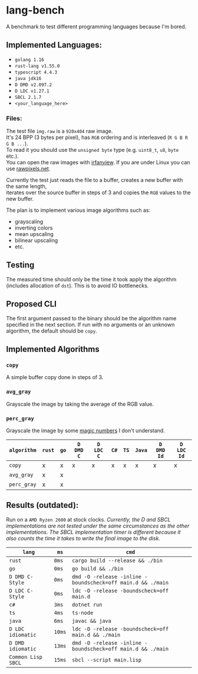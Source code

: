 # lang-bench
A benchmark to test different programming languages because I'm bored.

## Implemented Languages:
- `golang 1.16`
- `rust-lang v1.55.0`
- `typescript 4.4.3`
- `java jdk16`
- `D DMD v2.097.2`
- `D LDC v1.27.1`
- `SBCL 2.1.7`
- `<your_language_here>`

### Files:
The test file `img.raw` is a `920x404` raw image.  
It's 24 BPP (3 bytes per pixel), has `RGB` ordering and is interleaved (`R G B R G B ...`).  
To read it you should use the `unsigned byte` type (e.g. `uint8_t`, `u8`, `byte` etc.).  
You can open the raw images with [irfanview](https://www.irfanview.com/).
If you are under Linux you can use [rawpixels.net](https://rawpixels.net/).

Currently the test just reads the file to a buffer, creates a new buffer with the same length,  
iterates over the source buffer in steps of 3 and copies the `RGB` values to the new buffer.  

The plan is to implement various image algorithms such as:  
- grayscaling
- inverting colors
- mean upscaling
- bilinear upscaling
- etc.

## Testing
The measured time should only be the time it took apply the algorithm (includes allocation of `dst`).
This is to avoid IO bottlenecks.

## Proposed CLI
The first argument passed to the binary should be the algorithm name specified in the next section.
If run with no arguments or an unknown algorithm, the default should be `copy`.

## Implemented Algorithms
### `copy`
A simple buffer copy done in steps of 3.
### `avg_gray`
Grayscale the image by taking the average of the RGB value.
### `perc_gray`
Grayscale the image by some [magic numbers](https://en.wikipedia.org/wiki/Grayscale#Colorimetric_(perceptual_luminance-preserving)_conversion_to_grayscale) I don't understand.


| `algorithm` | `rust` | `go`   | `D DMD C` | `D LDC C` | `C#`   | `TS`   | `Java` |  `D DMD Id` | `D LDC Id` |
| ----------- | ------ | ------ | --------- | --------- | ------ | ------ | ------ | ----------- | ---------- |
| `copy`      |    x   |   x    |     x     |     x     |   x    |   x    |    x   |     x       |     x      |
| `avg_gray`  |    x   |   x    |           |           |        |        |        |             |            |
| `perc_gray` |    x   |   x    |           |           |        |        |        |             |            |

## Results (outdated):
Run on a `AMD Ryzen 2600` at stock clocks.
*Currently, the D and SBCL implementations are not tested under the same circumstances as the other implementations. The SBCL implementation timer is different because it also counts the time it takes to write the final image to the disk.*

| `lang`             | `ms`   | `cmd`                                                       |
|--------------------|--------|-------------------------------------------------------------|
| `rust`             | `0ms`  | `cargo build --release && ./bin`                            |
| `go`               | `0ms`  | `go build && ./bin`                                         |
| `D DMD C-Style`    | `0ms`  | `dmd -O -release -inline -boundscheck=off main.d && ./main` |
| `D LDC C-Style`    | `0ms`  | `ldc -O -release -boundscheck=off main.d`                   |
| `c#`               | `3ms`  | `dotnet run`                                                |
| `ts`               | `4ms`  | `ts-node`                                                   |
| `java`             | `6ms`  | `javac && java`                                             |
| `D LDC idiomatic`  | `10ms` | `ldc -O -release -boundscheck=off main.d && ./main`         |
| `D DMD idiomatic`  | `13ms` | `dmd -O -release -inline -boundscheck=off main.d && ./main` |
| `Common Lisp SBCL` | `15ms` | `sbcl --script main.lisp`                                   |

